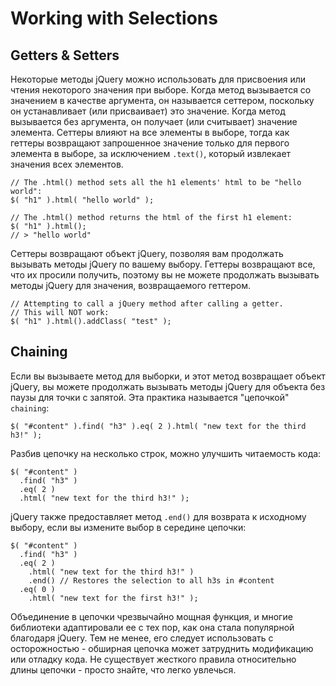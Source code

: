 # Working with Selections

## Getters & Setters
Некоторые методы jQuery можно использовать для присвоения или чтения некоторого значения при выборе. Когда метод вызывается со значением в качестве аргумента, он называется сеттером, поскольку он устанавливает (или присваивает) это значение. Когда метод вызывается без аргумента, он получает (или считывает) значение элемента. Сеттеры влияют на все элементы в выборе, тогда как геттеры возвращают запрошенное значение только для первого элемента в выборе, за исключением `.text()`, который извлекает значения всех элементов.

    // The .html() method sets all the h1 elements' html to be "hello world":
    $( "h1" ).html( "hello world" );

    // The .html() method returns the html of the first h1 element:
    $( "h1" ).html();
    // > "hello world"

Сеттеры возвращают объект jQuery, позволяя вам продолжать вызывать методы jQuery по вашему выбору. Геттеры возвращают все, что их просили получить, поэтому вы не можете продолжать вызывать методы jQuery для значения, возвращаемого геттером.

    // Attempting to call a jQuery method after calling a getter.
    // This will NOT work:
    $( "h1" ).html().addClass( "test" );

## Chaining
Если вы вызываете метод для выборки, и этот метод возвращает объект jQuery, вы можете продолжать вызывать методы jQuery для объекта без паузы для точки с запятой. Эта практика называется "цепочкой" `chaining`:

    $( "#content" ).find( "h3" ).eq( 2 ).html( "new text for the third h3!" );

Разбив цепочку на несколько строк, можно улучшить читаемость кода:

    $( "#content" )
      .find( "h3" )
      .eq( 2 )
      .html( "new text for the third h3!" );

jQuery также предоставляет метод `.end()` для возврата к исходному выбору, если вы измените выбор в середине цепочки:

    $( "#content" )
      .find( "h3" )
      .eq( 2 )
        .html( "new text for the third h3!" )
        .end() // Restores the selection to all h3s in #content
      .eq( 0 )
        .html( "new text for the first h3!" );

Объединение в цепочки чрезвычайно мощная функция, и многие библиотеки адаптировали ее с тех пор, как она стала популярной благодаря jQuery. Тем не менее, его следует использовать с осторожностью - обширная цепочка может затруднить модификацию или отладку кода. Не существует жесткого правила относительно длины цепочки - просто знайте, что легко увлечься.
